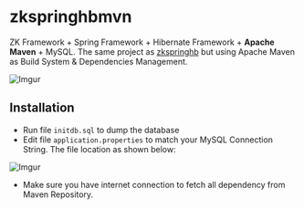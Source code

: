 # zkspringhbmvn
ZK Framework + Spring Framework + Hibernate Framework + **Apache Maven** + MySQL. The same project as [zkspringhb](https://github.com/mkdika/zkspringhb) but using Apache Maven as Build System & Dependencies Management.

![Imgur](http://i.imgur.com/zaVMCdT.png)

## Installation
- Run file `initdb.sql` to dump the database
- Edit file `application.properties` to match your MySQL Connection String. The file location as shown below:

![Imgur](http://i.imgur.com/Hgh8DLM.png)

- Make sure you have internet connection to fetch all dependency from Maven Repository.
